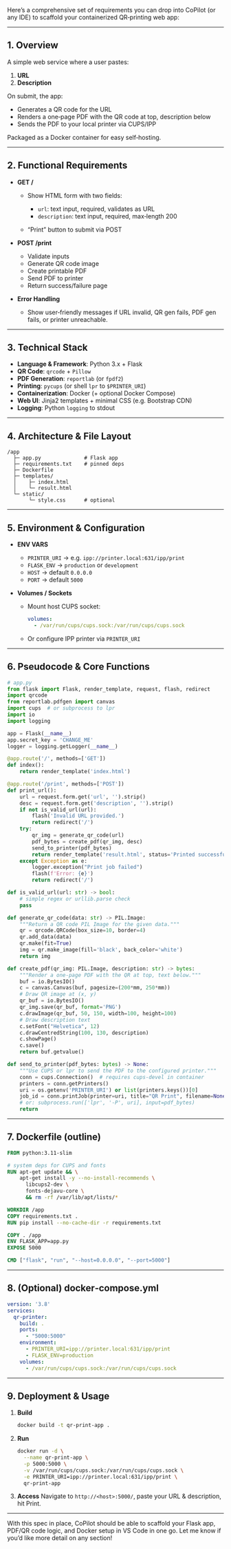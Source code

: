 Here’s a comprehensive set of requirements you can drop into CoPilot (or any IDE) to scaffold your containerized QR‑printing web app:

---

## 1. Overview

A simple web service where a user pastes:

1. **URL**
2. **Description**

On submit, the app:

* Generates a QR code for the URL
* Renders a one‑page PDF with the QR code at top, description below
* Sends the PDF to your local printer via CUPS/IPP

Packaged as a Docker container for easy self‑hosting.

---

## 2. Functional Requirements

* **GET /**

  * Show HTML form with two fields:

    * `url`: text input, required, validates as URL
    * `description`: text input, required, max‑length 200
  * “Print” button to submit via POST

* **POST /print**

  * Validate inputs
  * Generate QR code image
  * Create printable PDF
  * Send PDF to printer
  * Return success/failure page

* **Error Handling**

  * Show user‐friendly messages if URL invalid, QR gen fails, PDF gen fails, or printer unreachable.

---

## 3. Technical Stack

* **Language & Framework**: Python 3.x + Flask
* **QR Code**: `qrcode` + `Pillow`
* **PDF Generation**: `reportlab` (or `fpdf2`)
* **Printing**: `pycups` (or shell `lpr` to `$PRINTER_URI`)
* **Containerization**: Docker (+ optional Docker Compose)
* **Web UI**: Jinja2 templates + minimal CSS (e.g. Bootstrap CDN)
* **Logging**: Python `logging` to stdout

---

## 4. Architecture & File Layout

```
/app
  ├─ app.py              # Flask app
  ├─ requirements.txt    # pinned deps
  ├─ Dockerfile
  ├─ templates/
  │    ├─ index.html
  │    └─ result.html
  └─ static/
       └─ style.css      # optional
```

---

## 5. Environment & Configuration

* **ENV VARS**

  * `PRINTER_URI` → e.g. `ipp://printer.local:631/ipp/print`
  * `FLASK_ENV` → `production` or `development`
  * `HOST` → default `0.0.0.0`
  * `PORT` → default `5000`

* **Volumes / Sockets**

  * Mount host CUPS socket:

    ```yaml
    volumes:
      - /var/run/cups/cups.sock:/var/run/cups/cups.sock
    ```
  * Or configure IPP printer via `PRINTER_URI`

---

## 6. Pseudocode & Core Functions

```python
# app.py
from flask import Flask, render_template, request, flash, redirect
import qrcode
from reportlab.pdfgen import canvas
import cups  # or subprocess to lpr
import io
import logging

app = Flask(__name__)
app.secret_key = 'CHANGE_ME'
logger = logging.getLogger(__name__)

@app.route('/', methods=['GET'])
def index():
    return render_template('index.html')

@app.route('/print', methods=['POST'])
def print_url():
    url = request.form.get('url', '').strip()
    desc = request.form.get('description', '').strip()
    if not is_valid_url(url):
        flash('Invalid URL provided.')
        return redirect('/')
    try:
        qr_img = generate_qr_code(url)
        pdf_bytes = create_pdf(qr_img, desc)
        send_to_printer(pdf_bytes)
        return render_template('result.html', status='Printed successfully!')
    except Exception as e:
        logger.exception("Print job failed")
        flash(f'Error: {e}')
        return redirect('/')

def is_valid_url(url: str) -> bool:
    # simple regex or urllib.parse check
    pass

def generate_qr_code(data: str) -> PIL.Image:
    """Return a QR code PIL Image for the given data."""
    qr = qrcode.QRCode(box_size=10, border=4)
    qr.add_data(data)
    qr.make(fit=True)
    img = qr.make_image(fill='black', back_color='white')
    return img

def create_pdf(qr_img: PIL.Image, description: str) -> bytes:
    """Render a one‐page PDF with the QR at top, text below."""
    buf = io.BytesIO()
    c = canvas.Canvas(buf, pagesize=(200*mm, 250*mm))
    # Draw QR image at (x, y)
    qr_buf = io.BytesIO()
    qr_img.save(qr_buf, format='PNG')
    c.drawImage(qr_buf, 50, 150, width=100, height=100)
    # Draw description text
    c.setFont("Helvetica", 12)
    c.drawCentredString(100, 130, description)
    c.showPage()
    c.save()
    return buf.getvalue()

def send_to_printer(pdf_bytes: bytes) -> None:
    """Use CUPS or lpr to send the PDF to the configured printer."""
    conn = cups.Connection()  # requires cups-devel in container
    printers = conn.getPrinters()
    uri = os.getenv('PRINTER_URI') or list(printers.keys())[0]
    job_id = conn.printJob(printer=uri, title="QR Print", filename=None, data=pdf_bytes)
    # or: subprocess.run(['lpr', '-P', uri], input=pdf_bytes)
    return
```

---

## 7. Dockerfile (outline)

```dockerfile
FROM python:3.11-slim

# system deps for CUPS and fonts
RUN apt-get update && \
    apt-get install -y --no-install-recommends \
      libcups2-dev \
      fonts-dejavu-core \
      && rm -rf /var/lib/apt/lists/*

WORKDIR /app
COPY requirements.txt .
RUN pip install --no-cache-dir -r requirements.txt

COPY . /app
ENV FLASK_APP=app.py
EXPOSE 5000

CMD ["flask", "run", "--host=0.0.0.0", "--port=5000"]
```

---

## 8. (Optional) docker‑compose.yml

```yaml
version: '3.8'
services:
  qr-printer:
    build: .
    ports:
      - "5000:5000"
    environment:
      - PRINTER_URI=ipp://printer.local:631/ipp/print
      - FLASK_ENV=production
    volumes:
      - /var/run/cups/cups.sock:/var/run/cups/cups.sock
```

---

## 9. Deployment & Usage

1. **Build**

   ```bash
   docker build -t qr-print-app .
   ```
2. **Run**

   ```bash
   docker run -d \
     --name qr-print-app \
     -p 5000:5000 \
     -v /var/run/cups/cups.sock:/var/run/cups/cups.sock \
     -e PRINTER_URI=ipp://printer.local:631/ipp/print \
     qr-print-app
   ```
3. **Access**
   Navigate to `http://<host>:5000/`, paste your URL & description, hit Print.

---

With this spec in place, CoPilot should be able to scaffold your Flask app, PDF/QR code logic, and Docker setup in VS Code in one go. Let me know if you’d like more detail on any section!
